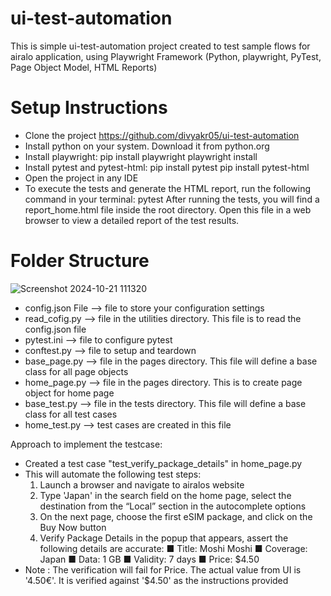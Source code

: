 # ui-test-automation
This is simple ui-test-automation project created to test sample flows for airalo application, using Playwright Framework (Python, playwright, PyTest, Page Object Model, HTML Reports)

# Setup Instructions
- Clone the project https://github.com/divyakr05/ui-test-automation
- Install python on your system. Download it from python.org
- Install playwright:
     pip install playwright
     playwright install
- Install pytest and pytest-html:
    pip install pytest
    pip install pytest-html
- Open the project in any IDE
- To execute the tests and generate the HTML report, run the following command in your terminal:
    pytest
After running the tests, you will find a report_home.html file inside the root directory. Open this file in a web browser to view a detailed report of the test results.
  
# Folder Structure
![Screenshot 2024-10-21 111320](https://github.com/user-attachments/assets/25574cb7-5ccb-4acf-a03d-758191a1e9c6)


- config.json File -->  file to store your configuration settings
- read_cofig.py --> file in the utilities directory. This file is to read the config.json file
- pytest.ini --> file to configure pytest
- conftest.py --> file to setup and teardown
- base_page.py --> file in the pages directory. This file will define a base class for all page objects
- home_page.py --> file in the pages directory. This is to create page object for home page
- base_test.py --> file in the tests directory. This file will define a base class for all test cases
- home_test.py --> test cases are created in this file

Approach to implement the testcase:
- Created a test case "test_verify_package_details" in home_page.py
- This will automate the following test steps:
    1. Launch a browser and navigate to airalos website
    2. Type 'Japan' in the search field on the home page, select the destination from the “Local” section in the autocomplete options
    3. On the next page, choose the first eSIM package, and click on the Buy Now button
    4. Verify Package Details in the popup that appears, assert the following details are accurate:
        ■ Title: Moshi Moshi
        ■ Coverage: Japan
        ■ Data: 1 GB
        ■ Validity: 7 days
        ■ Price: $4.50
- Note : The verification will fail for Price. The actual value from UI is '4.50€'. It is verified against '$4.50' as the instructions provided
    
  

